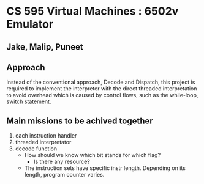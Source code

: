 # CS 595 Virtual Machines : 6502v Emulator
## Jake, Malip, Puneet

## Approach
Instead of the conventional approach, Decode and Dispatch, this project is required to implement the interpreter with the direct threaded interpretation to avoid overhead which is caused by control flows, such as the while-loop, switch statement.

## Main missions to be achived together
1. each instruction handler
2. threaded interpretator
3. decode function
   - How should we know which bit stands for which flag?
     - Is there any resource?
   - The instruction sets have specific instr length. Depending on its length, program counter varies.